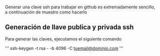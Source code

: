 Generar una clave ssh para trabajar en github es extremadamente sencillo, a continuación de muestro como hacerlo

## Generación de llave publica y privada ssh
Para generar las claves, ejecutamos el siguiente comando

'''
ssh-keygen -t rsa - -b 4096 -C tuemail@dominio.com
''' 
